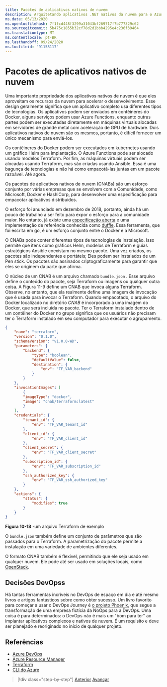 ```yaml
---
title: Pacotes de aplicativos nativos de nuvem
description: Arquitetando aplicativos .NET nativos da nuvem para o Azure | Pacotes de aplicativos nativos de nuvem
ms.date: 05/13/2020
ms.openlocfilehash: 7f1fcd448f3299a31043bf269717f7b777329c62
ms.sourcegitcommit: 5b475c1855b32cf78d2d1bbb4295e4c236f39464
ms.translationtype: MT
ms.contentlocale: pt-BR
ms.lasthandoff: 09/24/2020
ms.locfileid: "91158117"
---
```

# <a name="cloud-native-application-bundles"></a>Pacotes de aplicativos nativos de nuvem

Uma importante propriedade dos aplicativos nativos de nuvem é que eles aproveitam os recursos da nuvem para acelerar o desenvolvimento. Esse design geralmente significa que um aplicativo completo usa diferentes tipos de tecnologias. Os aplicativos podem ser enviados em contêineres do Docker, alguns serviços podem usar Azure Functions, enquanto outras partes podem ser executadas diretamente em máquinas virtuais alocadas em servidores de grande metal com aceleração de GPU de hardware. Dois aplicativos nativos de nuvem são os mesmos, portanto, é difícil fornecer um único mecanismo para enviá-los.

Os contêineres do Docker podem ser executados em kubernetes usando um gráfico Helm para implantação. O Azure Functions pode ser alocado usando modelos Terraform. Por fim, as máquinas virtuais podem ser alocadas usando Terraform, mas são criadas usando Ansible. Essa é uma bagunça de tecnologias e não há como empacotá-las juntas em um pacote razoável. Até agora.

Os pacotes de aplicativos nativos de nuvem (CNABs) são um esforço conjunto por várias empresas que se envolvem com a Comunidade, como Microsoft, Docker e HashiCorp, para desenvolver uma especificação para empacotar aplicativos distribuídos.

O esforço foi anunciado em dezembro de 2018, portanto, ainda há um pouco de trabalho a ser feito para expor o esforço para a comunidade maior. No entanto, já existe uma [especificação aberta](https://github.com/deislabs/cnab-spec) e uma implementação de referência conhecida como [duffle](https://duffle.sh/). Essa ferramenta, que foi escrita em go, é um esforço conjunto entre o Docker e a Microsoft.

O CNABs pode conter diferentes tipos de tecnologias de instalação. Isso permite que itens como gráficos Helm, modelos de Terraform e guias estratégicos Ansible coexistam no mesmo pacote. Uma vez criados, os pacotes são independentes e portáteis; Eles podem ser instalados de um Pen stick.  Os pacotes são assinados criptograficamente para garantir que eles se originem da parte que afirma.

O núcleo de um CNAB é um arquivo chamado `bundle.json` . Esse arquivo define o conteúdo do pacote, seja Terraform ou imagens ou qualquer outra coisa. A Figura 11-9 define um CNAB que invoca alguns Terraform. Observe, no entanto, que ela realmente define uma imagem de invocação que é usada para invocar o Terraform. Quando empacotado, o arquivo do Docker localizado no diretório *CNAB* é incorporado a uma imagem do Docker, que será incluída no pacote. Ter o Terraform instalado dentro de um contêiner do Docker no grupo significa que os usuários não precisam ter o Terraform instalado em seu computador para executar o agrupamento.

```json
{
    "name": "terraform",
    "version": "0.1.0",
    "schemaVersion": "v1.0.0-WD",
    "parameters": {
        "backend": {
            "type": "boolean",
            "defaultValue": false,
            "destination": {
                "env": "TF_VAR_backend"
            }
        }
    },
    "invocationImages": [
        {
        "imageType": "docker",
        "image": "cnab/terraform:latest"
        }
    ],
    "credentials": {
        "tenant_id": {
            "env": "TF_VAR_tenant_id"
        },
        "client_id": {
            "env": "TF_VAR_client_id"
        },
        "client_secret": {
            "env": "TF_VAR_client_secret"
        },
        "subscription_id": {
            "env": "TF_VAR_subscription_id"
        },
        "ssh_authorized_key": {
            "env": "TF_VAR_ssh_authorized_key"
        }
    },
    "actions": {
        "status": {
            "modifies": true
        }
    }
}
```

**Figura 10-18** -um arquivo Terraform de exemplo

O `bundle.json` também define um conjunto de parâmetros que são passados para o Terraform. A parametrização do pacote permite a instalação em uma variedade de ambientes diferentes.

O formato CNAB também é flexível, permitindo que ele seja usado em qualquer nuvem. Ele pode até ser usado em soluções locais, como [OpenStack](https://www.openstack.org/).

## <a name="devops-decisions"></a>Decisões DevOpss

Há tantas ferramentas incríveis no DevOps de espaço em dia e até mesmo livros e artigos fantásticos sobre como obter sucesso. Um livro favorito para começar a usar o DevOps Journey é [o projeto Phoenix](https://www.oreilly.com/library/view/the-phoenix-project/9781457191350/), que segue a transformação de uma empresa fictícia da NoOps para a DevOps. Uma coisa é para determinados: o DevOps não é mais um "bom para ter" ao implantar aplicativos complexos e nativos de nuvem. É um requisito e deve ser planejado e reoriginado no início de qualquer projeto.

## <a name="references"></a>Referências

- [Azure DevOps](https://azure.microsoft.com/services/devops/)
- [Azure Resource Manager](/azure/azure-resource-manager/management/overview)
- [Terraform](https://www.terraform.io/)
- [CLI do Azure](/cli/azure/)

>[!div class="step-by-step"]
>[Anterior](infrastructure-as-code.md) 
> [Avançar](summary.md)
